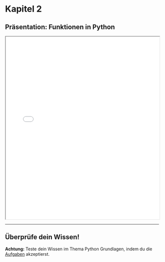 # Kapitel 2
## Präsentation: Funktionen in Python

<iframe src="../../static/chapter2/chapter2.html" style="width: 100%; height: 600px;"></iframe>

---
## Überprüfe dein Wissen!

<div class="note-box">
<strong>Achtung:</strong> Teste dein Wissen im Thema Python Grundlagen, indem du die <a href="../exercise2">Aufgaben</a> akzeptierst.
</div>